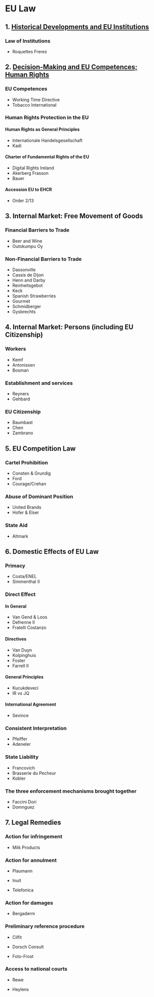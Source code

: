 # EU Law

## 1. [Historical Developments and EU Institutions](1.%20historical.md) 

### Law of Institutions

 * Roquettes Freres

## 2. [Decision-Making and EU Competences; Human Rights](2.%20decision.md) 

### EU Competences

 * Working Time Directive
 * Tobacco International

### Human Rights Protection in the EU

#### Human Rights as General Principles

 * Internationale Handelsgesellschaft
 * Kadi

#### Charter of Fundamental Rights of the EU

 * Digital Rights Ireland
 * Akerberg Frasson
 * Bauer

#### Accession EU to EHCR

 * Order 2/13

## 3. Internal Market: Free Movement of Goods

### Financial Barriers to Trade

 * Beer and Wine
 * Outokumpu Oy

### Non-Financial Barriers to Trade

 * Dassonville
 * Cassis de Dijon
 * Henn and Darby
 * Reinheitsgebot
 * Keck
 * Spanish Strawberries
 * Gourmet
 * Schmidberger
 * Gysbrechts

## 4. Internal Market: Persons (including EU Citizenship)

### Workers

 * Kemf
 * Antonissen
 * Bosman

### Establishment and services
 
 * Reyners
 * Gehbard

### EU Citizenship

 * Baumbast
 * Chen
 * Zambrano

## 5. EU Competition Law

### Cartel Prohibition

 * Consten & Grundig
 * Ford
 * Courage/Crehan

### Abuse of Dominant Position

 * United Brands
 * Hofer & Elser

### State Aid

 * Altmark

## 6. Domestic Effects of EU Law

### Primacy

 * Costa/ENEL
 * Simmenthal II

### Direct Effect

#### In General

 * Van Gend & Loos
 * Defrenne II
 * Fratelli Costanzo

#### Directives

 * Van Duyn
 * Kolpinghuis
 * Foster
 * Farrell II

#### General Principles

 * Kucukdeveci
 * IR vs JQ

#### International Agreement

 * Sevince

### Consistent Interpretation
 
 * Pfeiffer
 * Adeneler
 
### State Liability

 * Francovich
 * Brasserie du Pecheur
 * Kobler

### The three enforcement mechanisms brought together

 * Faccini Dori
 * Domnguez

## 7. Legal Remedies

### Action for infringement

 * Milk Products

### Action for annulment

 * Plaumann

 * Inuit

 * Telefonica

### Action for damages

 * Bergaderm

### Preliminary reference procedure

 * Cilfit

 * Dorsch Consult

 * Foto-Frost

### Access to national courts

 * Rewe

 * Heylens

